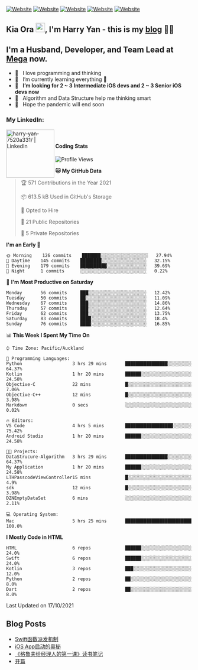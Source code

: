 [![Website](https://img.shields.io/badge/Swift-FA7343?style=for-the-badge&logo=swift&logoColor=white)](https://swift.org/blog/)
[![Website](https://img.shields.io/badge/Dart-0175C2?style=for-the-badge&logo=dart&logoColor=white)](https://dart.dev/tools/sdk)
[![Website](https://img.shields.io/badge/Kotlin-0095D5?&style=for-the-badge&logo=kotlin&logoColor=white)](https://developer.android.com/kotlin?gclid=CjwKCAjw1JeJBhB9EiwAV612yyBJK6NE-Iltekll2TQW2PnS4ijhe8gDua3nAh7o--FWFoWabiKBwxoCyfEQAvD_BwE&gclsrc=aw.ds)
[![Website](https://img.shields.io/badge/C%23-239120?style=for-the-badge&logo=c-sharp&logoColor=white)](https://docs.microsoft.com/en-us/dotnet/csharp/)
[![Website](https://img.shields.io/badge/Python-14354C?style=for-the-badge&logo=python&logoColor=white)](https://www.python.org/)

## Kia Ora <a href="https://harryyan.github.io"><img src="https://media.giphy.com/media/hvRJCLFzcasrR4ia7z/giphy.gif" width="25px"></a>,  I'm Harry Yan - this is my [blog] 👨‍💻

## I'm a Husband, Developer, and Team Lead at [Mega](https://mega.io/) now.

- 🔭 &nbsp; I love programming and thinking
- 🌱 &nbsp; I’m currently learning everything 🤣
- 👯 &nbsp; **I’m looking for 2 ~ 3 Intermediate iOS devs and 2 ~ 3 Senior iOS devs now**
- 👻 &nbsp; Algorithm and Data Structure help me thinking smart
- 👺 &nbsp; Hope the pandemic will end soon


### My LinkedIn:
[<img align="left" alt="harry-yan-7520a331/ | LinkedIn" width="130" src="https://img.shields.io/badge/LinkedIn-0077B5?style=for-the-badge&logo=linkedin&logoColor=white" />][linkedin]

<br />

#### Coding Stats

<!--START_SECTION:waka-->
![Profile Views](http://img.shields.io/badge/Profile%20Views-2-blue)

**🐱 My GitHub Data** 

> 🏆 571 Contributions in the Year 2021
 > 
> 📦 613.5 kB Used in GitHub's Storage 
 > 
> 💼 Opted to Hire
 > 
> 📜 21 Public Repositories 
 > 
> 🔑 5 Private Repositories  
 > 
**I'm an Early 🐤** 

```text
🌞 Morning    126 commits    ███████░░░░░░░░░░░░░░░░░░   27.94% 
🌆 Daytime    145 commits    ████████░░░░░░░░░░░░░░░░░   32.15% 
🌃 Evening    179 commits    ██████████░░░░░░░░░░░░░░░   39.69% 
🌙 Night      1 commits      ░░░░░░░░░░░░░░░░░░░░░░░░░   0.22%

```
📅 **I'm Most Productive on Saturday** 

```text
Monday       56 commits     ███░░░░░░░░░░░░░░░░░░░░░░   12.42% 
Tuesday      50 commits     ██░░░░░░░░░░░░░░░░░░░░░░░   11.09% 
Wednesday    67 commits     ███░░░░░░░░░░░░░░░░░░░░░░   14.86% 
Thursday     57 commits     ███░░░░░░░░░░░░░░░░░░░░░░   12.64% 
Friday       62 commits     ███░░░░░░░░░░░░░░░░░░░░░░   13.75% 
Saturday     83 commits     ████░░░░░░░░░░░░░░░░░░░░░   18.4% 
Sunday       76 commits     ████░░░░░░░░░░░░░░░░░░░░░   16.85%

```


📊 **This Week I Spent My Time On** 

```text
⌚︎ Time Zone: Pacific/Auckland

💬 Programming Languages: 
Python                   3 hrs 29 mins       ████████████████░░░░░░░░░   64.37% 
Kotlin                   1 hr 20 mins        ██████░░░░░░░░░░░░░░░░░░░   24.58% 
Objective-C              22 mins             █░░░░░░░░░░░░░░░░░░░░░░░░   7.06% 
Objective-C++            12 mins             █░░░░░░░░░░░░░░░░░░░░░░░░   3.98% 
Markdown                 0 secs              ░░░░░░░░░░░░░░░░░░░░░░░░░   0.02%

🔥 Editors: 
VS Code                  4 hrs 5 mins        ██████████████████░░░░░░░   75.42% 
Android Studio           1 hr 20 mins        ██████░░░░░░░░░░░░░░░░░░░   24.58%

🐱‍💻 Projects: 
DataStrucure-Algorithm   3 hrs 29 mins       ████████████████░░░░░░░░░   64.37% 
My Application           1 hr 20 mins        ██████░░░░░░░░░░░░░░░░░░░   24.58% 
LTHPasscodeViewController15 mins             █░░░░░░░░░░░░░░░░░░░░░░░░   4.9% 
sdk                      12 mins             █░░░░░░░░░░░░░░░░░░░░░░░░   3.98% 
DZNEmptyDataSet          6 mins              ░░░░░░░░░░░░░░░░░░░░░░░░░   2.11%

💻 Operating System: 
Mac                      5 hrs 25 mins       █████████████████████████   100.0%

```

**I Mostly Code in HTML** 

```text
HTML                     6 repos             ██████░░░░░░░░░░░░░░░░░░░   24.0% 
Swift                    6 repos             ██████░░░░░░░░░░░░░░░░░░░   24.0% 
Kotlin                   3 repos             ███░░░░░░░░░░░░░░░░░░░░░░   12.0% 
Python                   2 repos             ██░░░░░░░░░░░░░░░░░░░░░░░   8.0% 
Dart                     2 repos             ██░░░░░░░░░░░░░░░░░░░░░░░   8.0%

```



 Last Updated on 17/10/2021
<!--END_SECTION:waka-->

## Blog Posts

<!-- BLOG-POST-LIST:START -->
- [Swift函数派发机制](https://harryyan.github.io/2021/08/27/Swift%E5%87%BD%E6%95%B0%E6%B4%BE%E5%8F%91%E6%9C%BA%E5%88%B6/)
- [iOS App启动的奥秘](https://harryyan.github.io/2021/04/20/iOS%20App%E5%90%AF%E5%8A%A8%E7%9A%84%E5%A5%A5%E7%A7%98/)
- [《格鲁夫给经理人的第一课》读书笔记](https://harryyan.github.io/2020/07/23/%E6%A0%BC%E9%B2%81%E5%A4%AB%E7%BB%99%E7%BB%8F%E7%90%86%E4%BA%BA%E7%9A%84%E7%AC%AC%E4%B8%80%E8%AF%BE%E8%AF%BB%E4%B9%A6%E7%AC%94%E8%AE%B0/)
- [开篇](https://harryyan.github.io/2019/04/19/%E5%BC%80%E7%AF%87%E5%AF%84%E8%AF%AD/)
<!-- BLOG-POST-LIST:END -->

[blog]: https://harryyan.github.io/
[linkedin]: https://linkedin.com/in/harry-yan-7520a331
